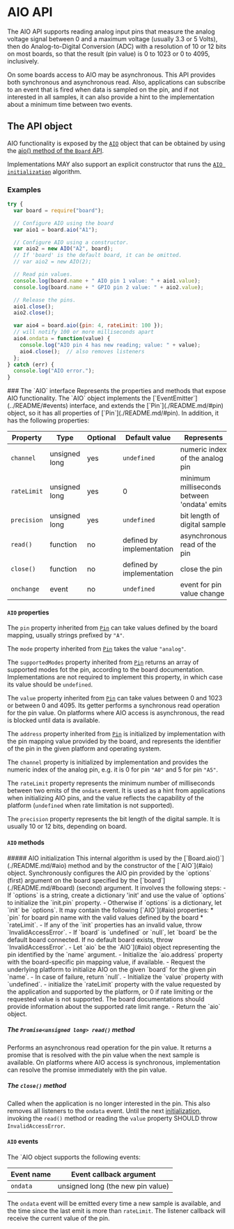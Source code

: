 AIO API
=======

The AIO API supports reading analog input pins that measure the analog voltage signal between 0 and a maximum voltage (usually 3.3 or 5 Volts), then do Analog-to-Digital Conversion (ADC) with a resolution of 10 or 12 bits on most boards, so that the result (pin value) is 0 to 1023 or 0 to 4095, inclusively.

On some boards access to AIO may be asynchronous. This API provides both synchronous and asynchronous read. Also, applications can subscribe to an event that is fired when data is sampled on the pin, and if not interested in all samples, it can also provide a hint to the implementation about a minimum time between two events.

The API object
--------------
AIO functionality is exposed by the [`AIO`](#aio) object that can be obtained by using the [aio() method of the `Board` API](./README.md/#aio).

Implementations MAY also support an explicit constructor that runs the [`AIO initialization`](#init) algorithm.

### Examples

```javascript
try {
  var board = require("board");

  // Configure AIO using the board
  var aio1 = board.aio("A1");

  // Configure AIO using a constructor.
  var aio2 = new AIO("A2", board);
  // If 'board' is the default board, it can be omitted.
  // var aio2 = new AIO(2);

  // Read pin values.
  console.log(board.name + " AIO pin 1 value: " + aio1.value);
  console.log(board.name + " GPIO pin 2 value: " + aio2.value);

  // Release the pins.
  aio1.close();
  aio2.close();

  var aio4 = board.aio({pin: 4, rateLimit: 100 });
  // will notify 100 or more milliseconds apart
  aio4.ondata = function(value) {
    console.log("AIO pin 4 has new reading; value: " + value);
    aio4.close();  // also removes listeners
  };
} catch (err) {
  console.log("AIO error.");
}
```

<a name="aio">
### The `AIO` interface
Represents the properties and methods that expose AIO functionality. The `AIO` object implements the [`EventEmitter`](../README/#events) interface, and extends the [`Pin`](./README.md/#pin) object, so it has all properties of [`Pin`](./README.md/#pin). In addition, it has the following properties:

| Property   | Type   | Optional | Default value | Represents |
| ---        | ---    | ---      | ---           | ---        |
| `channel`  | unsigned long | yes   | `undefined` | numeric index of the analog pin |
| `rateLimit` | unsigned long | yes   | 0 | minimum milliseconds between 'ondata' emits |
| `precision` | unsigned long | yes | `undefined` | bit length of digital sample |
| `read()`   | function | no | defined by implementation | asynchronous read of the pin |
| `close()`  | function | no | defined by implementation | close the pin |
| `onchange` | event | no       | `undefined`   | event for pin value change |

#### `AIO` properties

The `pin` property inherited from [`Pin`](./README.md/#pin) can take values defined by the board mapping, usually strings prefixed by `"A"`.

The `mode` property inherited from [`Pin`](./README.md/#pin) takes the value `"analog"`.

The `supportedModes` property inherited from [`Pin`](./README.md/#pin) returns an array of supported modes fot the pin, according to the board documentation. Implementations are not required to implement this property, in which case its value should be `undefined`.

The `value` property inherited from [`Pin`](./README.md/#pin) can take values between 0 and 1023 or between 0 and 4095. Its getter performs a synchronous read operation for the pin value. On platforms where AIO access is asynchronous, the read is blocked until data is available.

The `address` property inherited from [`Pin`](./README.md/#pin) is initialized by implementation with the pin mapping value provided by the board, and represents the identifier of the pin in the given platform and operating system.

The `channel` property is initialized by implementation and provides the numeric index of the analog pin, e.g. it is 0 for pin `"A0"` and 5 for pin `"A5"`.

The `rateLimit` property represents the minimum number of milliseconds between two emits of the `ondata` event. It is used as a hint from applications when initializing AIO pins, and the value reflects the capability of the platform (`undefined` when rate limitation is not supported).

The `precision` property represents the bit length of the digital sample. It is usually 10 or 12 bits, depending on board.

#### `AIO` methods

<a name="init">
##### AIO initialization
This internal algorithm is used by the [`Board.aio()`](./README.md/#aio) method and by the constructor of the [`AIO`](#aio) object. Synchronously configures the AIO pin provided by the `options` (first) argument on the board specified by the [`board`](./README.md/#board) (second) argument. It involves the following steps:
- If `options` is a string, create a dictionary 'init' and use the value of `options` to initialize the `init.pin` property.
- Otherwise if `options` is a dictionary, let `init` be `options`. It may contain the following [`AIO`](#aio) properties:
  * `pin` for board pin name with the valid values defined by the board
  * `rateLimit`.
- If any of the `init` properties has an invalid value, throw `InvalidAccessError`.
- If `board` is `undefined` or `null`, let `board` be the default board connected. If no default board exists, throw `InvalidAccessError`.
- Let `aio` be the `AIO`](#aio) object representing the pin identified by the `name` argument.
- Initialize the `aio.address` property with the board-specific pin mapping value, if available.
- Request the underlying platform to initialize AIO on the given `board` for the given pin `name`.
- In case of failure, return `null`.
- Initialize the `value` property with `undefined`.
- initialize the `rateLimit` property with the value requested by the application and supported by the platform, or 0 if rate limiting or the requested value is not supported. The board documentations should provide information about the supported rate limit range.
- Return the `aio` object.

##### The `Promise<unsigned long> read()` method
Performs an asynchronous read operation for the pin value. It returns a promise that is resolved with the pin value when the next sample is available. On platforms where AIO access is synchronous, implementation can resolve the promise immediately with the pin value.

##### The `close()` method
Called when the application is no longer interested in the pin. This also removes all listeners to the `ondata` event. Until the next [initialization](#init), invoking the `read()` method or reading the `value` property SHOULD throw `InvalidAccessError`.


#### `AIO` events
The `AIO object supports the following events:

| Event name        | Event callback argument |
| --------------    | ----------------------- |
| `ondata`          | unsigned long (the new pin value) |

The `ondata` event will be emitted every time a new sample is available, and the time since the last emit is more than `rateLimit`. The listener callback will receive the current value of the pin.
